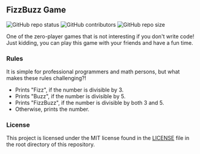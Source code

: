 ## FizzBuzz Game

![GitHub repo status](https://img.shields.io/badge/status-archived-yellowgreen?style=flat)
![GitHub contributors](https://img.shields.io/github/contributors/sheikhartin/fizzbuzz)
![GitHub repo size](https://img.shields.io/github/repo-size/sheikhartin/fizzbuzz)

One of the zero-player games that is not interesting if you don't write code! Just kidding, you can play this game with your friends and have a fun time.

### Rules

It is simple for professional programmers and math persons, but what makes these rules challenging?!

- Prints "Fizz", if the number is divisible by 3.
- Prints "Buzz", if the number is divisible by 5.
- Prints "FizzBuzz", if the number is divisible by both 3 and 5.
- Otherwise, prints the number.

### License

This project is licensed under the MIT license found in the [LICENSE](LICENSE) file in the root directory of this repository.

